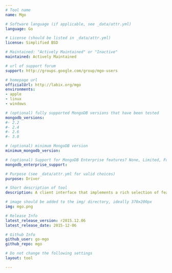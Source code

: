 ```yaml
---
# Tool name
name: Mgo

# Software language (if applicable, see _data/attr.yml)
language: Go

# License (should be listed in _data/attr.yml)
license: Simplified BSD

# Maintained: "Actively Maintained" or "Inactive"
maintained: Actively Maintained

# url of support forum
support: http://groups.google.com/group/mgo-users

# homepage url
officialUrl: http://labix.org/mgo
environments:
- apple
- linux
- windows

# (optional) fully supported MongoDB versions that have been tested
mongodb_versions:
#- 2.2
#- 2.4
#- 2.6
#- 3.0

# (optional) minimum MongoDB version
minimum_mongodb_version:

# (optional) Support for MongoDB Enterprise features? None, Limited, Full
mongodb_enterprise_support: 

# Purpose (see _data/attr.yml for valid choices)
purpose: Driver

# Short description of tool
description: A client interface that implements a rich selection of features under a very simple API following standard Go idioms.

# image should be added to the img/ directory, ideally 370x200px
img: mgo.png

# Release Info
latest_release_version: r2015.12.06
latest_release_date: 2015-12-06

# Github Info
github_user: go-mgo
github_repo: mgo

# Do not change the following settings
layout: tool

---
```

